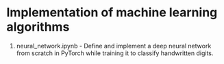 # Implementation of machine learning algorithms

1. neural_network.ipynb - Define and implement a deep neural network from scratch in PyTorch while training it to classify handwritten digits.
